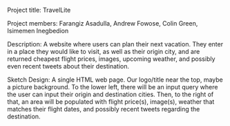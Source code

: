 Project title: TravelLite

Project members: Farangiz Asadulla, Andrew Fowose, Colin Green, Isimemen Inegbedion

Description: A website where users can plan their next vacation. They enter in a place they would like to visit, as well as their origin city, and are returned cheapest flight prices, images, upcoming weather, and possibly even recent tweets about their destination.

Sketch Design: A single HTML web page. Our logo/title near the top, maybe a picture background. To the lower left, there will be an input query where the user can input their origin and destination cities. Then, to the right of that, an area will be populated with flight price(s), image(s), weather that matches their flight dates, and possibly recent tweets regarding the destination.
